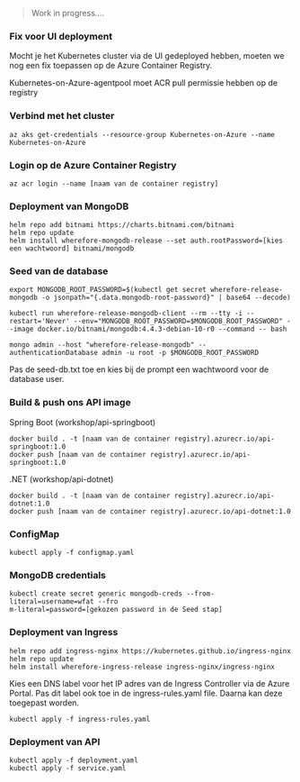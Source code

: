 > Work in progress....

### Fix voor UI deployment
Mocht je het Kubernetes cluster via de UI gedeployed hebben, moeten we nog een fix toepassen op de Azure Container Registry.

Kubernetes-on-Azure-agentpool moet ACR pull permissie hebben op de registry

### Verbind met het cluster
```
az aks get-credentials --resource-group Kubernetes-on-Azure --name Kubernetes-on-Azure
```

### Login op de Azure Container Registry
```
az acr login --name [naam van de container registry]
```

### Deployment van MongoDB
```
helm repo add bitnami https://charts.bitnami.com/bitnami
helm repo update
helm install wherefore-mongodb-release --set auth.rootPassword=[kies een wachtwoord] bitnami/mongodb
```

### Seed van de database
```
export MONGODB_ROOT_PASSWORD=$(kubectl get secret wherefore-release-mongodb -o jsonpath="{.data.mongodb-root-password}" | base64 --decode)

kubectl run wherefore-release-mongodb-client --rm --tty -i --restart='Never' --env="MONGODB_ROOT_PASSWORD=$MONGODB_ROOT_PASSWORD" --image docker.io/bitnami/mongodb:4.4.3-debian-10-r0 --command -- bash

mongo admin --host "wherefore-release-mongodb" --authenticationDatabase admin -u root -p $MONGODB_ROOT_PASSWORD
```

Pas de seed-db.txt toe en kies bij de prompt een wachtwoord voor de database user.

### Build & push ons API image
Spring Boot (workshop/api-springboot)
```
docker build . -t [naam van de container registry].azurecr.io/api-springboot:1.0
docker push [naam van de container registry].azurecr.io/api-springboot:1.0
```

.NET (workshop/api-dotnet)
```
docker build . -t [naam van de container registry].azurecr.io/api-dotnet:1.0
docker push [naam van de container registry].azurecr.io/api-dotnet:1.0
```

### ConfigMap
```
kubectl apply -f configmap.yaml
```

### MongoDB credentials
```
kubectl create secret generic mongodb-creds --from-literal=username=wfat --fro
m-literal=password=[gekozen password in de Seed stap]
```

### Deployment van Ingress
```
helm repo add ingress-nginx https://kubernetes.github.io/ingress-nginx
helm repo update
helm install wherefore-ingress-release ingress-nginx/ingress-nginx
```

Kies een DNS label voor het IP adres van de Ingress Controller via de Azure Portal. Pas dit label ook toe in de ingress-rules.yaml file. Daarna kan deze toegepast worden.

```
kubectl apply -f ingress-rules.yaml
```

### Deployment van API
```
kubectl apply -f deployment.yaml
kubectl apply -f service.yaml
```
